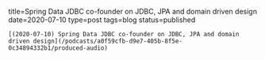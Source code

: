 
title=Spring Data JDBC co-founder on JDBC, JPA and domain driven design
date=2020-07-10
type=post
tags=blog
status=published
~~~~~~
[(2020-07-10) Spring Data JDBC co-founder on JDBC, JPA and domain driven design](/podcasts/a0f59cfb-d9e7-405b-8f5e-0c34894332b1/produced-audio) 
            